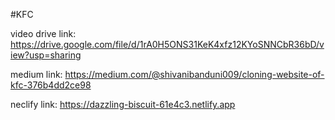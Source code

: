 #KFC

video drive link: https://drive.google.com/file/d/1rA0H5ONS31KeK4xfz12KYoSNNCbR36bD/view?usp=sharing

medium link: https://medium.com/@shivanibanduni009/cloning-website-of-kfc-376b4dd2ce98

neclify link: https://dazzling-biscuit-61e4c3.netlify.app
